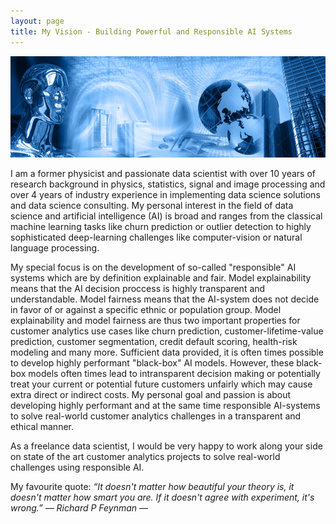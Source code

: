 ```yaml
---
layout: page
title: My Vision - Building Powerful and Responsible AI Systems
---
```

![screenshot](images/artificial_intelligence.png)

I am a former physicist and passionate data scientist with over 10 years of research background in physics, statistics, signal and image processing and over 4 years of industry experience in implementing data science solutions and data science consulting. My personal interest in the field of data science and artificial intelligence (AI) is broad and ranges from the classical machine learning tasks like churn prediction or outlier detection to highly sophisticated deep-learning challenges like computer-vision or natural language processing. 

My special focus is on the development of so-called "responsible" AI systems which are by definition explainable and fair. Model explainability means that the AI decision proccess is highly transparent and understandable. Model fairness means that the AI-system does not decide in favor of or against a specific ethnic or population group. Model explainability and model fairness are thus two important properties for customer analytics use cases like churn prediction, customer-lifetime-value prediction, customer segmentation, credit default scoring, health-risk modeling and many more. Sufficient data provided, it is often times possible to develop highly performant "black-box" AI models. However, these black-box models often times lead to intransparent decision making or potentially treat your current or potential future customers unfairly which may cause extra direct or indirect costs. My personal goal and passion is about developing highly performant and at the same time responsible AI-systems to solve real-world customer analytics challenges in a transparent and ethical manner.

As a freelance data scientist, I would be very happy to work along your side on state of the art customer analytics projects to solve real-world challenges using responsible AI.

My favourite quote:
*“It doesn't matter how beautiful your theory is, it doesn't matter how smart you are. If it doesn't agree with experiment, it's wrong.” ― Richard P Feynman ―*

